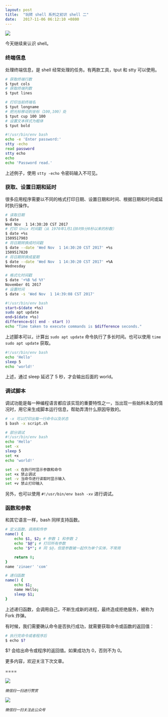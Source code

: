 ```yaml
---
layout: post
title:  "玩转 shell 系列之初识 shell 二"
date:   2017-11-06 06:12:10 +0800
---
```

![](http://pic.zinaer.com/201711/shell.jpg)

今天继续来认识 shell。

### 终端信息

处理终端信息，是 shell 经常处理的任务。有两款工具，tput 和 stty 可以使用。

```bash
# 获取终端行数
$ tput cols
# 获取终端列数
$ tput lines

# 打印当前终端名
$ tput longname
# 把光标移动到坐标（100,100）处
$ tput cup 100 100
# 设置文本样式为粗体
$ tput bold
```

```bash
#!/usr/bin/env bash
echo -e 'Enter password:'
stty -echo
read password
stty echo
echo                                                  
echo 'Password read.'
```

上述例子，使用 `stty -echo` 令密码输入不可见。

### 获取、设置日期和延时

很多应用程序需要以不同的格式打印日期、设置日期和时间、根据日期和时间或延时执行操作。

```bash
# 读取日期
$ date
Wed Nov  1 14:30:20 CST 2017
# 打印 Unix 时间戳（从 1970年1月1日0时0分0秒以来的秒数）
$ date +%s
1509517903
# 将日期转换成时间戳
$ date --date 'Wed Nov  1 14:30:20 CST 2017' +%s
1509517820
# 将日期转换成星期
$ date --date 'Wed Nov  1 14:30:20 CST 2017' +%A
Wednesday

# 格式化时间戳
$ date '+%B %d %Y'
November 01 2017
# 设置时间
$ date -s 'Wed Nov  1 14:39:08 CST 2017'
```

```bash
#!/usr/bin/env bash
start=$(date +%s)
sudo apt update
end=$(date +%s)
difference=$(( end - start ))
echo "Time taken to execute commands is $difference seconds."
```

上述脚本可以，计算出 `sudo apt update` 命令执行了多长时间。也可以使用 `time sudo apt update` 获取。

```bash
#!/usr/bin/env bash
echo 'Hello'
sleep 5
echo 'world!'
```

上述，通过 sleep 延迟了 5 秒，才会输出后面的 world。

### 调试脚本

调试功能是每一种编程语言都应该实现的重要特性之一，当出现一些始料未及的情况时，用它来生成脚本运行信息，帮助弄清什么原因导致的。

```bash
# -x 可以打印出每一行命令以及状态
$ bash -x script.sh
```

```bash
# 部分调试
#!/usr/bin/env bash
echo 'Hello'
set -x
sleep 5
set +x
echo 'world!'
```

```bash
set -x 在执行时显示参数和命令
set +x 禁止调试
set -v 当命令进行读取时显示输入
set +v 禁止打印输入
```

另外，也可以使用 `#!/usr/bin/env bash -xv` 进行调试。

### 函数和参数

和其它语言一样，bash 同样支持函数。

```bash
# 定义函数、调用和传参
name() {
	echo $1, $2; # 参数 1 和参数 2
	echo "$@"; # 打印所有参数
	echo "$*"; # 同 $@，但是参数被一起作为单个实体，不常用

	return 0;
}
name 'zinaer' 'com'
```

```bash
# 递归函数
name() {
	echo $1;
	name Hello;
	sleep $1;
}
```

上述递归函数，会调用自己，不断生成新的进程，最终造成拒绝服务，被称为 Fork 炸弹。

有时候，我们需要确认命令是否执行成功，就需要获取命令或函数的返回值：

```bash
# 执行完命令或者程序后
$ echo $?
```

$? 会给出命令或程序的返回值。如果成功为 0，否则不为 0。

更多内容，欢迎关注下次文章。

====

![](http://pic.zinaer.com/201710/zanshang.jpg)

<small>*微信扫一扫进行赞赏*</small>

![](http://pic.zinaer.com/201710/zinaer_wx.jpg)

<small>*微信扫一扫关注此公众号*</small>
